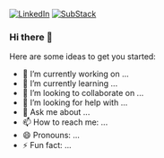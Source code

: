 [![LinkedIn](https://img.shields.io/badge/-white?style=for-the-badge&logo=LinkedIn&logoColor=blue)](https://www.linkedin.com/in/bryansteve99/)
[![SubStack](https://img.shields.io/badge/-white?style=for-the-badge&logo=SubStack&logoColor=orange)](https://substack.com/@bryansteve)

### Hi there 👋

Here are some ideas to get you started:

- 🔭 I’m currently working on ...
- 🌱 I’m currently learning ...
- 👯 I’m looking to collaborate on ...
- 🤔 I’m looking for help with ...
- 💬 Ask me about ...
- 📫 How to reach me: ...
- 😄 Pronouns: ...
- ⚡ Fun fact: ...
